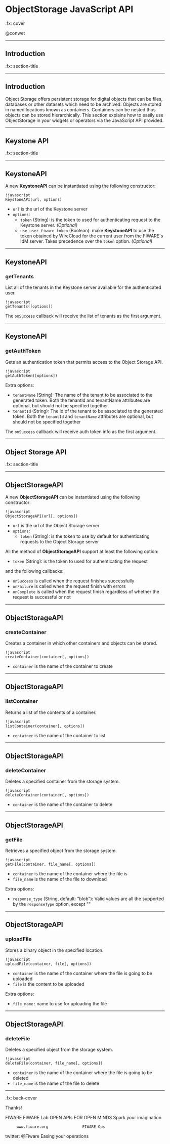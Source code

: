 # ObjectStorage JavaScript API

.fx: cover

@conwet

---


## Introduction

.fx: section-title

---
<!-- SLIDE 3 -->
## Introduction

Object Storage offers persistent storage for digital objects that can be files, databases or other datasets which need to be archived. Objects are stored in named locations known as containers. Containers can be nested thus objects can be stored hierarchically. This section explains how to easily use ObjectStorage in your widgets or operators via the JavaScript API provided.

---


## Keystone API

.fx: section-title

---
<!-- SLIDE 5 -->
## KeystoneAPI

A new **KeystoneAPI** can be instantiated using the following constructor:

	!javascript
	KeystoneAPI(url, options)

* `url` is the url of the Keystone server
* `options`:
	* `token` (String): is the token to used for authenticating request to the Keystone server. *(Optional)*
	* `use_user_fiware_token` (Boolean): make **KeystoneAPI** to use the token obtained by WireCloud for the current user from the FIWARE's IdM server. Takes precedence over the `token` option. *(Optional)*

---
<!-- SLIDE 6 -->
## KeystoneAPI
### getTenants

List all of the tenants in the Keystone server available for the authenticated user.

	!javascript
	getTenants([options])

The `onSuccess` callback will receive the list of tenants as the first argument.

---
<!-- SLIDE 7 -->
## KeystoneAPI
### getAuthToken

Gets an authentication token that permits access to the Object Storage API.

	!javascript
	getAuthToken([options])

Extra options:

* `tenantName` (String): The name of the tenant to be associated to the generated token. Both the tenantId and tenantName attributes are optional, but should not be specified together
* `tenantId` (String): The id of the tenant to be associated to the generated token. Both the `tenantId` and `tenantName` attributes are optional, but should not be specified together

The `onSuccess` callback will receive auth token info as the first argument.

---

## Object Storage API

.fx: section-title

---
<!-- SLIDE 9 -->
## ObjectStorageAPI

A new **ObjectStorageAPI** can be instantiated using the following constructor:

	!javascript
	ObjectStorageAPI(url[, options])

* `url` is the url of the Object Storage server
* `options`:
	* `token` (String): is the token to use by default for authenticating requests to the Object Storage server

All the method of **ObjectStorageAPI** support at least the following option:

* `token` (String): is the token to used for authenticating the request

and the following callbacks:

* `onSuccess` is called when the request finishes successfully
* `onFailure` is called when the request finish with errors
* `onComplete` is called when the request finish regardless of whether the request is successful or not

---
<!-- SLIDE 10 -->
## ObjectStorageAPI
### createContainer

Creates a container in which other containers and objects can be stored.

	!javascript
	createContainer(container[, options])

* `container` is the name of the container to create

---
<!-- SLIDE 11 -->
## ObjectStorageAPI
### listContainer

Returns a list of the contents of a container.

	!javascript
	listContainer(container[, options])

* `container` is the name of the container to list

---
<!-- SLIDE 12 -->
## ObjectStorageAPI
### deleteContainer

Deletes a specified container from the storage system.

	!javascript
	deleteContainer(container[, options])

* `container` is the name of the container to delete

---
<!-- SLIDE 13 -->
## ObjectStorageAPI
### getFile

Retrieves a specified object from the storage system.

	!javascript
	getFile(container, file_name[, options])

* `container` is the name of the container where the file is
* `file_name` is the name of the file to download

Extra options:

* `response_type` (String, default: "blob"): Valid values are all the supported by the `responseType` option, except ""

---
<!-- SLIDE 14 -->
## ObjectStorageAPI
### uploadFile

Stores a binary object in the specified location.

	!javascript
	uploadFile(container, file[, options])

* `container` is the name of the container where the file is going to be uploaded
* `file` is the content to be uploaded

Extra options:

* `file_name:` name to use for uploading the file

---
<!-- SLIDE 15 -->
## ObjectStorageAPI
### deleteFile

Deletes a specified object from the storage system.

	!javascript
	deleteFile(container, file_name[, options])

* `container` is the name of the container where the file is going to be deleted
* `file_name` is the name of the file to delete

---

.fx: back-cover

Thanks!

FIWARE                                FIWARE Lab
OPEN APIs FOR OPEN MINDS              Spark your imagination

         www.fiware.org               FIWARE Ops
twitter: @Fiware                      Easing your operations

